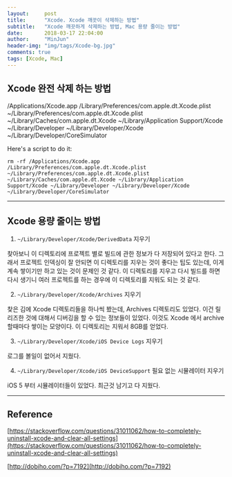 ```yaml
---
layout:     post
title:      "Xcode. Xcode 깨끗이 삭제하는 방법"
subtitle:   "Xcode 깨끗하게 삭제하는 방법, Mac 용량 줄이는 방법"
date:       2018-03-17 22:04:00
author:     "MinJun"
header-img: "img/tags/Xcode-bg.jpg"
comments: true 
tags: [Xcode, Mac]
---
```


## Xcode 완전 삭제 하는 방법

/Applications/Xcode.app
/Library/Preferences/com.apple.dt.Xcode.plist
~/Library/Preferences/com.apple.dt.Xcode.plist
~/Library/Caches/com.apple.dt.Xcode
~/Library/Application Support/Xcode
~/Library/Developer
~/Library/Developer/Xcode
~/Library/Developer/CoreSimulator

Here's a script to do it:

```
rm -rf /Applications/Xcode.app /Library/Preferences/com.apple.dt.Xcode.plist ~/Library/Preferences/com.apple.dt.Xcode.plist ~/Library/Caches/com.apple.dt.Xcode ~/Library/Application Support/Xcode ~/Library/Developer ~/Library/Developer/Xcode ~/Library/Developer/CoreSimulator
```

---

## Xcode 용량 줄이는 방법 

1. `~/Library/Developer/Xcode/DerivedData` 지우기

찾아보니 이 디렉토리에 프로젝트 별로 빌드에 관한 정보가 다 저장되어 있다고 한다. 그래서 프로젝트 인덱싱이 잘 안되면 이 디렉토리를 지우는 것이 좋다는 팁도 있는데, 이게 계속 쌓이기만 하고 있는 것이 문제인 것 같다. 이 디렉토리를 지우고 다시 빌드를 하면 다시 생기니 여러 프로젝트를 하는 경우에 이 디렉토리를 지워도 되는 것 같다. 

2.  `~/Library/Developer/Xcode/Archives`  지우기

찾은 김에 Xcode 디렉토리들을 하나씩 봤는데, Archives 디렉토리도 있었다.  이건 릴리즈한 것에 대해서 디버깅을 할 수 있는 정보들이 있었다. 이것도 Xcode 에서 archive 할때마다 쌓이는 모양이다. 이 디렉토리는 지워서 8GB를 얻었다.

3. `~/Library/Developer/Xcode/iOS Device Logs` 지우기

로그를 볼일이 없어서 지웠다.

4. `~/Library/Developer/Xcode/iOS DeviceSupport` 필요 없는 시뮬레이터 지우기

iOS 5 부터 시뮬레이터들이 있었다. 최근것 남기고 다 지웠다.

---

## Reference 

[https://stackoverflow.com/questions/31011062/how-to-completely-uninstall-xcode-and-clear-all-settings](https://stackoverflow.com/questions/31011062/how-to-completely-uninstall-xcode-and-clear-all-settings) <br> 

[http://dobiho.com/?p=7192](http://dobiho.com/?p=7192)